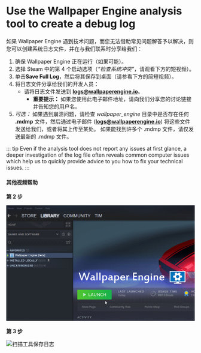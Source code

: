# Use the Wallpaper Engine analysis tool to create a debug log

如果 Wallpaper Engine 遇到技术问题，而您无法借助常见问题解答予以解决，则您可以创建系统日志文件，并在与我们联系时分享给我们：

1. 确保 Wallpaper Engine 正在运行（如果可能）。
2. 选择 Steam 中的第 4 个启动选项（*“检查系统冲突”*，请观看下方的短视频）。
3. 单击**Save Full Log**，然后将其保存到桌面（请参看下方的简短视频）。
4. 将日志文件分享给我们的开发人员：
    * 请将日志文件发送到 **logs@wallpaperengine.io**。
        * **重要提示：** 如果您使用此电子邮件地址，请向我们分享您的讨论链接并告知您的用户名。
5. *可选：* 如果遇到崩溃问题，请检查 *wallpaper_engine* 目录中是否存在任何 **.mdmp** 文件，然后通过电子邮件 (**logs@wallpaperengine.io**) 将这些文件发送给我们，或者将其上传至某处。 如果能找到许多个 .mdmp 文件，请仅发送最新的 .mdmp 文件。

::: tip
Even if the analysis tool does not report any issues at first glance, a deeper investigation of the log file often reveals common computer issues which help us to quickly provide advice to you how to fix your technical issues.
:::

#### 其他视频帮助

**第 2 步**

![扫描工具启动选项](./scantoollaunch.gif)

**第 3 步**

![扫描工具保存日志](./scantoolsave.gif)
